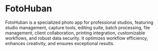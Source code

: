 # FotoHuban
FotoHuban is a specialized photo app for professional studios, featuring studio management, capture tools, editing suite, batch processing, file management, client collaboration, printing integration, customizable workflows, and robust data security. It optimizes workflow efficiency, enhances creativity, and ensures exceptional results.

